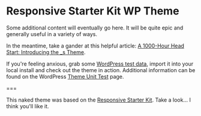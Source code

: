 # Responsive Starter Kit WP Theme

Some additional content will eventually go here. It will be quite epic and generally useful in a variety of ways.

In the meantime, take a gander at this helpful article: [A 1000-Hour Head Start: Introducing the _s Theme](http://themeshaper.com/2012/02/13/introducing-the-underscores-theme/).

If you're feeling anxious, grab some [WordPress test data](https://wpcom-themes.svn.automattic.com/demo/theme-unit-test-data.xml), import it into your local install and check out the theme in action. Additional information can be found on the WordPress [Theme Unit Test](http://codex.wordpress.org/Theme_Unit_Test) page.

===

This naked theme was based on the [Responsive Starter Kit](https://github.com/mpgilbertusa/Responsive-Starter-Kit). Take a look... I think you'll like it.